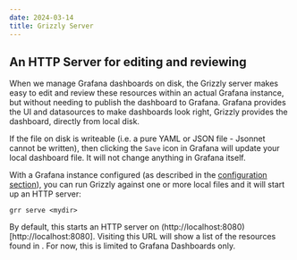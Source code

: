 ```yaml
---
date: 2024-03-14
title: Grizzly Server
---
```

## An HTTP Server for editing and reviewing
When we manage Grafana dashboards on disk, the Grizzly server makes easy to
edit and review these resources within an actual Grafana instance, but without
needing to publish the dashboard to Grafana. Grafana provides the UI and datasources
to make dashboards look right, Grizzly provides the dashboard, directly from
local disk.

If the file on disk is writeable (i.e. a pure YAML or JSON file - Jsonnet cannot be written),
then clicking the `Save` icon in Grafana will update your local dashboard file. It will not
change anything in Grafana itself.

With a Grafana instance configured (as described in the [configuration section](../configuration)),
you can run Grizzly against one or more local files and it will start up an
HTTP server:

```
grr serve <mydir>
```

By default, this starts an HTTP server on (http://localhost:8080)[http://localhost:8080].
Visiting this URL will show a list of the resources found in <mydir>. For
now, this is limited to Grafana Dashboards only.
